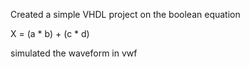 Created a simple VHDL project on the boolean equation

X = (a * b) + (c * d)

simulated the waveform in vwf